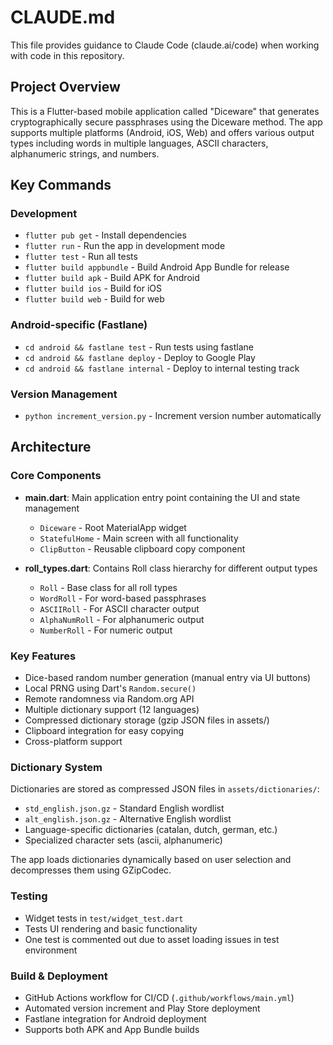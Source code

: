 # CLAUDE.md

This file provides guidance to Claude Code (claude.ai/code) when working with code in this repository.

## Project Overview

This is a Flutter-based mobile application called "Diceware" that generates cryptographically secure passphrases using the Diceware method. The app supports multiple platforms (Android, iOS, Web) and offers various output types including words in multiple languages, ASCII characters, alphanumeric strings, and numbers.

## Key Commands

### Development
- `flutter pub get` - Install dependencies
- `flutter run` - Run the app in development mode
- `flutter test` - Run all tests
- `flutter build appbundle` - Build Android App Bundle for release
- `flutter build apk` - Build APK for Android
- `flutter build ios` - Build for iOS
- `flutter build web` - Build for web

### Android-specific (Fastlane)
- `cd android && fastlane test` - Run tests using fastlane
- `cd android && fastlane deploy` - Deploy to Google Play
- `cd android && fastlane internal` - Deploy to internal testing track

### Version Management
- `python increment_version.py` - Increment version number automatically

## Architecture

### Core Components
- **main.dart**: Main application entry point containing the UI and state management
  - `Diceware` - Root MaterialApp widget
  - `StatefulHome` - Main screen with all functionality
  - `ClipButton` - Reusable clipboard copy component
  
- **roll_types.dart**: Contains Roll class hierarchy for different output types
  - `Roll` - Base class for all roll types
  - `WordRoll` - For word-based passphrases
  - `ASCIIRoll` - For ASCII character output
  - `AlphaNumRoll` - For alphanumeric output
  - `NumberRoll` - For numeric output

### Key Features
- Dice-based random number generation (manual entry via UI buttons)
- Local PRNG using Dart's `Random.secure()`
- Remote randomness via Random.org API
- Multiple dictionary support (12 languages)
- Compressed dictionary storage (gzip JSON files in assets/)
- Clipboard integration for easy copying
- Cross-platform support

### Dictionary System
Dictionaries are stored as compressed JSON files in `assets/dictionaries/`:
- `std_english.json.gz` - Standard English wordlist
- `alt_english.json.gz` - Alternative English wordlist
- Language-specific dictionaries (catalan, dutch, german, etc.)
- Specialized character sets (ascii, alphanumeric)

The app loads dictionaries dynamically based on user selection and decompresses them using GZipCodec.

### Testing
- Widget tests in `test/widget_test.dart`
- Tests UI rendering and basic functionality
- One test is commented out due to asset loading issues in test environment

### Build & Deployment
- GitHub Actions workflow for CI/CD (`.github/workflows/main.yml`)
- Automated version increment and Play Store deployment
- Fastlane integration for Android deployment
- Supports both APK and App Bundle builds